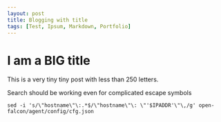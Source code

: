 ```yaml
---
layout: post
title: Blogging with title
tags: [Test, Ipsum, Markdown, Portfolio]
---
```


# I am a BIG title

 
This is a very tiny tiny post with less than 250 letters.

Search should be working even for complicated escape symbols
```
sed -i 's/\"hostname\"\:.*$/\"hostname\"\: \"'$IPADDR'\"\,/g' open-falcon/agent/config/cfg.json
```